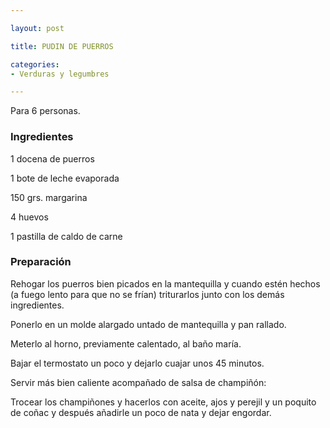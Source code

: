 ```yaml
---

layout: post

title: PUDIN DE PUERROS

categories:
- Verduras y legumbres

---
```


Para 6 personas.

<h3>Ingredientes</h3>

1 docena de puerros

1 bote de leche evaporada

150 grs. margarina

4 huevos

1 pastilla de caldo de carne

<h3>Preparación</h3>

Rehogar los puerros bien picados en la mantequilla y cuando estén hechos (a fuego lento para que no se frían) triturarlos junto con los demás ingredientes.

Ponerlo en un molde alargado untado de mantequilla y pan rallado.

Meterlo al horno, previamente calentado, al baño maría.

Bajar el termostato un poco y dejarlo cuajar unos 45 minutos.

Servir más bien caliente acompañado de salsa de champiñón:

Trocear los champiñones y hacerlos con aceite, ajos y perejil y un poquito de coñac y después añadirle un poco de nata y dejar engordar.